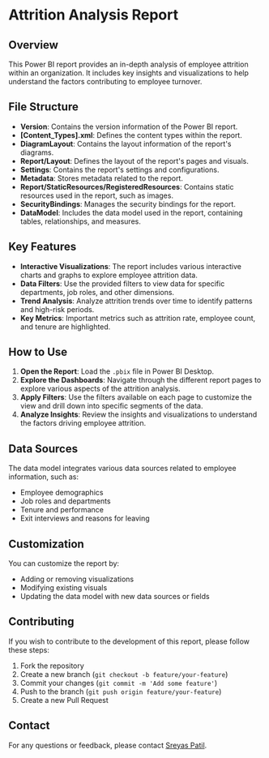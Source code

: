 # Attrition Analysis Report

## Overview
This Power BI report provides an in-depth analysis of employee attrition within an organization. It includes key insights and visualizations to help understand the factors contributing to employee turnover.

## File Structure
- **Version**: Contains the version information of the Power BI report.
- **[Content_Types].xml**: Defines the content types within the report.
- **DiagramLayout**: Contains the layout information of the report's diagrams.
- **Report/Layout**: Defines the layout of the report's pages and visuals.
- **Settings**: Contains the report's settings and configurations.
- **Metadata**: Stores metadata related to the report.
- **Report/StaticResources/RegisteredResources**: Contains static resources used in the report, such as images.
- **SecurityBindings**: Manages the security bindings for the report.
- **DataModel**: Includes the data model used in the report, containing tables, relationships, and measures.

## Key Features
- **Interactive Visualizations**: The report includes various interactive charts and graphs to explore employee attrition data.
- **Data Filters**: Use the provided filters to view data for specific departments, job roles, and other dimensions.
- **Trend Analysis**: Analyze attrition trends over time to identify patterns and high-risk periods.
- **Key Metrics**: Important metrics such as attrition rate, employee count, and tenure are highlighted.

## How to Use
1. **Open the Report**: Load the `.pbix` file in Power BI Desktop.
2. **Explore the Dashboards**: Navigate through the different report pages to explore various aspects of the attrition analysis.
3. **Apply Filters**: Use the filters available on each page to customize the view and drill down into specific segments of the data.
4. **Analyze Insights**: Review the insights and visualizations to understand the factors driving employee attrition.

## Data Sources
The data model integrates various data sources related to employee information, such as:
- Employee demographics
- Job roles and departments
- Tenure and performance
- Exit interviews and reasons for leaving

## Customization
You can customize the report by:
- Adding or removing visualizations
- Modifying existing visuals
- Updating the data model with new data sources or fields

## Contributing
If you wish to contribute to the development of this report, please follow these steps:
1. Fork the repository
2. Create a new branch (`git checkout -b feature/your-feature`)
3. Commit your changes (`git commit -m 'Add some feature'`)
4. Push to the branch (`git push origin feature/your-feature`)
5. Create a new Pull Request

## Contact
For any questions or feedback, please contact [Sreyas Patil](mailto:sreyaspatil5@gmail.com).


